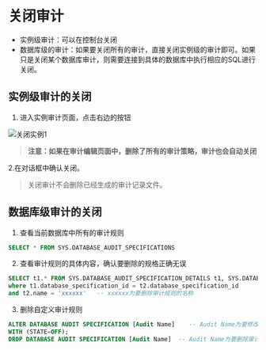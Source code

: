 # 关闭审计
- 实例级审计：可以在控制台关闭
- 数据库级的审计：如果要关闭所有的审计，直接关闭实例级的审计即可。如果只是关闭某个数据库审计，则需要连接到具体的数据库中执行相应的SQL进行关闭。

## 实例级审计的关闭
1. 进入实例审计页面，点击右边的按钮

![关闭实例1](../../../../../../image/RDS/Disable-Audit-1.png)

> **注意：如果在审计编辑页面中，删除了所有的审计策略，审计也会自动关闭**

2.在对话框中确认关闭。 
> 关闭审计不会删除已经生成的审计记录文件。

## 数据库级审计的关闭
1. 查看当前数据库中所有的审计规则
```SQL
SELECT * FROM SYS.DATABASE_AUDIT_SPECIFICATIONS
```
2. 查看审计规则的具体内容，确认要删除的规格正确无误
```SQL
SELECT t1.* FROM SYS.DATABASE_AUDIT_SPECIFICATION_DETAILS t1, SYS.DATABASE_AUDIT_SPECIFICATIONS t2
where t1.database_specification_id = t2.database_specification_id
and t2.name = 'xxxxxx'   -- xxxxxx为要删除审计规则的名称
```

3. 删除自定义审计规则
```SQL
ALTER DATABASE AUDIT SPECIFICATION [Audit Name]    -- Audit Name为要修改的审计名称
WITH (STATE=OFF);
DROP DATABASE AUDIT SPECIFICATION [Audit Name]  -- Audit Name为要删除审计规则的名称
```
